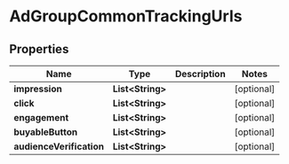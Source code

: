

# AdGroupCommonTrackingUrls

## Properties

Name | Type | Description | Notes
------------ | ------------- | ------------- | -------------
**impression** | **List&lt;String&gt;** |  |  [optional]
**click** | **List&lt;String&gt;** |  |  [optional]
**engagement** | **List&lt;String&gt;** |  |  [optional]
**buyableButton** | **List&lt;String&gt;** |  |  [optional]
**audienceVerification** | **List&lt;String&gt;** |  |  [optional]





